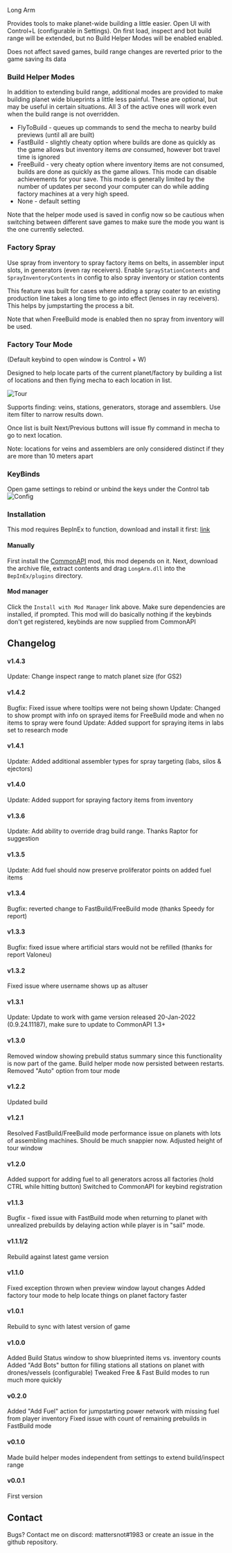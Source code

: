﻿Long Arm

Provides tools to make planet-wide building a little easier. Open UI with Control+L (configurable in Settings). On first load, inspect and bot build range will be extended, 
but no Build Helper Modes will be enabled enabled. 

Does not affect saved games, build range changes are reverted prior to the game saving its data

### Build Helper Modes

In addition to extending build range, additional modes are provided to make building planet wide blueprints a little less painful. These are optional, but may
be useful in certain situations. All 3 of the active ones will work even when the build range is not overridden.

* FlyToBuild - queues up commands to send the mecha to nearby build previews (until all are built)
* FastBuild - slightly cheaty option where builds are done as quickly as the game allows but inventory items _are_ consumed, however bot travel time is ignored
* FreeBuild - very cheaty option where inventory items are not consumed, builds are done as quickly as the game allows. This mode can disable achievements for your save. This mode is generally
limited by the number of updates per second your computer can do while adding factory machines at a very high speed.
* None - default setting

Note that the helper mode used is saved in config now so be cautious when switching between different save games to make sure the mode you want is the one currently selected. 

### Factory Spray
Use spray from inventory to spray factory items on belts, in assembler input slots, in generators (even ray receivers). 
Enable `SprayStationContents` and `SprayInventoryContents` in config to also spray inventory or station contents

This feature was built for cases where adding a spray coater to an existing production line
takes a long time to go into effect (lenses in ray receivers). This helps by jumpstarting the process a bit.

Note that when FreeBuild mode is enabled then no spray from inventory will be used.

### Factory Tour Mode

(Default keybind to open window is Control + W)

Designed to help locate parts of the current planet/factory by building a list of locations and then flying mecha to each location in list.

![Tour](https://github.com/mattsemar/dsp-long-arm/blob/master/Examples/Tour.png?raw=true)

Supports finding: veins, stations, generators, storage and assemblers. Use item filter to narrow results down.

Once list is built Next/Previous buttons will issue fly command in mecha to go to next location.

Note: locations for veins and assemblers are only considered distinct if they are more than 10 meters apart

### KeyBinds 

Open game settings to rebind or unbind the keys under the Control tab
![Config](https://github.com/mattsemar/dsp-long-arm/blob/master/Examples/keybinds.png?raw=true)

### Installation

This mod requires BepInEx to function, download and install it
first: [link](https://bepinex.github.io/bepinex_docs/master/articles/user_guide/installation/index.html?tabs=tabid-win)

#### Manually

First install the [CommonAPI](https://dsp.thunderstore.io/package/CommonAPI/CommonAPI/) mod, this mod depends on it.
Next, download the archive file, extract contents and drag `LongArm.dll` into the `BepInEx/plugins` directory. 

#### Mod manager

Click the `Install with Mod Manager` link above. Make sure dependencies are installed, if prompted. This mod will do basically nothing if the keybinds don't get registered, keybinds are 
now supplied from CommonAPI

## Changelog

#### v1.4.3
Update: Change inspect range to match planet size (for GS2) 

#### v1.4.2
Bugfix: Fixed issue where tooltips were not being shown
Update: Changed to show prompt with info on sprayed items for FreeBuild mode and when no items to spray were found
Update: Added support for spraying items in labs set to research mode

#### v1.4.1
Update: Added additional assembler types for spray targeting (labs, silos & ejectors)  

#### v1.4.0
Update: Added support for spraying factory items from inventory  

#### v1.3.6
Update: Add ability to override drag build range. Thanks Raptor for suggestion  

#### v1.3.5
Update: Add fuel should now preserve proliferator points on added fuel items  

#### v1.3.4
Bugfix: reverted change to FastBuild/FreeBuild mode (thanks Speedy for report)  

#### v1.3.3
Bugfix: fixed issue where artificial stars would not be refilled (thanks for report Valoneu) 

#### v1.3.2
Fixed issue where username shows up as altuser

#### v1.3.1
Update: Update to work with game version released 20-Jan-2022 (0.9.24.11187), make sure to update to CommonAPI 1.3+

#### v1.3.0
Removed window showing prebuild status summary since this functionality is now part of the game.
Build helper mode now persisted between restarts.
Removed "Auto" option from tour mode 

#### v1.2.2
Updated build

#### v1.2.1
Resolved FastBuild/FreeBuild mode performance issue on planets with lots of assembling machines. Should be much snappier now.
Adjusted height of tour window

#### v1.2.0
Added support for adding fuel to all generators across all factories (hold CTRL while hitting button)
Switched to CommonAPI for keybind registration

#### v1.1.3
Bugfix - fixed issue with FastBuild mode when returning to planet with unrealized prebuilds by delaying action while player is in "sail" mode.   

#### v1.1.1/2
Rebuild against latest game version

#### v1.1.0
Fixed exception thrown when preview window layout changes
Added factory tour mode to help locate things on planet factory faster

#### v1.0.1
Rebuild to sync with latest version of game

#### v1.0.0
Added Build Status window to show blueprinted items vs. inventory counts
Added "Add Bots" button for filling stations all stations on planet with drones/vessels (configurable)
Tweaked Free & Fast Build modes to run much more quickly 

#### v0.2.0
Added "Add Fuel" action for jumpstarting power network with missing fuel from player inventory
Fixed issue with count of remaining prebuilds in FastBuild mode

#### v0.1.0
Made build helper modes independent from settings to extend build/inspect range

#### v0.0.1
First version

## Contact
Bugs? Contact me on discord: mattersnot#1983 or create an issue in the github repository.
